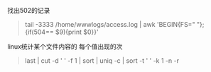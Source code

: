 
找出502的记录
> tail -3333 /home/wwwlogs/access.log | awk 'BEGIN{FS=" "}; {if(504== $9){print $0}}'

linux统计某个文件内容的 每个值出现的次
> last | cut -d ' ' -f 1 | sort | uniq -c | sort -t ' ' -k 1 -n -r


